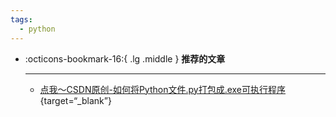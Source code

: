 ```yaml
---
tags:
  - python
---
```





<div class="grid cards" markdown>

-   :octicons-bookmark-16:{ .lg .middle } __推荐的文章__

    ---

    - [点我～CSDN原创-如何将Python文件.py打包成.exe可执行程序](https://blog.csdn.net/m0_63203517/article/details/124383678?spm=1001.2014.3001.5501){target=“_blank”}


</div>
